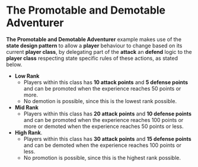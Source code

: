 # The Promotable and Demotable Adventurer

**The Promotable and Demotable Adventurer** example makes use of the **state design pattern** to allow a **player**
behaviour to change based on its current **player class**, by delegating part of the **attack** an **defend** logic to
the **player class** respecting state specific rules of these actions, as stated below.

- **Low Rank**
  - Players within this class has **10 attack points** and **5 defense points** and can be promoted when the
    experience reaches 50 points or more.
  - No demotion is possible, since this is the lowest rank possible.
- **Mid Rank**
  - Players within this class has **20 attack points** and **10 defense points** and can be promoted when the
    experience reaches 100 points or more or demoted when the experience reaches 50 points or less.
- **High Rank**.
  - Players within this class has **30 attack points** and **15 defense points** and can be demoted when the
    experience reaches 100 points or less.
  - No promotion is possible, since this is the highest rank possible.
